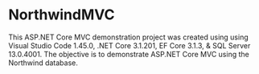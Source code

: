 # NorthwindMVC
This ASP.NET Core MVC demonstration project was created using using Visual Studio Code 1.45.0, .NET Core 3.1.201, EF Core 3.1.3, &amp; SQL Server 13.0.4001.  The objective is to demonstrate ASP.NET Core MVC using the Northwind database.
